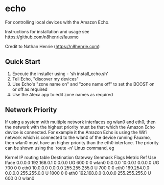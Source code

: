 # echo
For controlling local devices with the Amazon Echo.

Instructions for installation and usage see https://github.com/n8henrie/fauxmo

Credit to Nathan Henrie (https://n8henrie.com)


## Quick Start

1. Execute the installer using - 'sh install_echo.sh'
2. Tell Echo, "discover my devices"
3. Use Echo's "zone name on" and "zone name off" to set the BOOST on or off as required
4. Use the Alexa app to edit zone names as required

## Network Priority

If using a system with multiple network interfaces eg wlan0 and eth0, then the network with the highest priority must be that which the Amazon Echo device is connected.
For example it the Amazon Echo is using the Wifi network which is connected to the wlan0 of the device running Fauxmo, then wlan0 must have an higher priority than the eth0 interface. The priority can be shown using the 'route -n' Linux command, eg

Kernel IP routing table
Destination     Gateway         Genmask         Flags Metric Ref    Use Iface
0.0.0.0         192.168.0.1     0.0.0.0         UG    600    0        0 wlan0
0.0.0.0         10.0.0.1        0.0.0.0         UG    700    0        0 eth0
10.0.0.0        0.0.0.0         255.255.255.0   U     700    0        0 eth0
169.254.0.0     0.0.0.0         255.255.0.0     U     1000   0        0 eth0
192.168.0.0     0.0.0.0         255.255.255.0   U     600    0        0 wlan0
